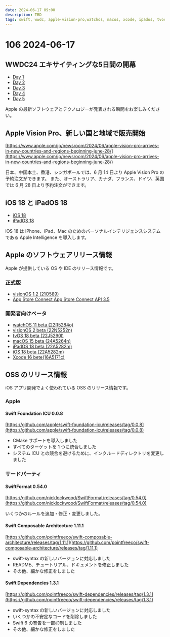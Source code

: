 ```yaml
---
date: 2024-06-17 09:00
description: TBD
tags: swift, wwdc, apple-vision-pro,watchos, macos, xcode, ipados, tvos, ipados
---
```

# 106 2024-06-17

## WWDC24 エキサイティングな5日間の開幕

- [Day 1](https://developer.apple.com/jp/news/?id=20mtt804)
- [Day 2](https://developer.apple.com/jp/news/?id=3dhu16d6)
- [Day 3](https://developer.apple.com/jp/news/?id=ro5xk7qg)
- [Day 4](https://developer.apple.com/jp/news/?id=rfucqnzd)
- [Day 5](https://developer.apple.com/jp/news/?id=tc8qyt2t)

Apple の最新ソフトウェアとテクノロジーが発表される瞬間をお楽しみください。

## Apple Vision Pro、新しい国と地域で販売開始

[https://www.apple.com/jp/newsroom/2024/06/apple-vision-pro-arrives-in-new-countries-and-regions-beginning-june-28/](https://www.apple.com/jp/newsroom/2024/06/apple-vision-pro-arrives-in-new-countries-and-regions-beginning-june-28/)

日本、中国本土、香港、シンガポールでは、6 月 14 日より Apple Vision Pro の予約注文ができます。
また、オーストラリア、カナダ、フランス、ドイツ、英国では 6 月 28 日より予約注文ができます。

## iOS 18 と iPadOS 18

- [iOS 18](https://www.apple.com/jp/newsroom/2024/06/ios-18-makes-iphone-more-personal-capable-and-intelligent-than-ever/)
- [iPadOS 18](https://www.apple.com/jp/newsroom/2024/06/ipados-18-introduces-powerful-intelligence-features-and-apps-for-apple-pencil/)

iOS 18 は iPhone、iPad、Mac のためのパーソナルインテリジェンスシステムである Apple Intelligence を導入します。

## Apple のソフトウェアリリース情報

Apple が提供している OS や IDE のリリース情報です。

### 正式版

- [visionOS 1.2 (21O589)](https://developer.apple.com/news/releases/?id=05202024a)
- [App Store Connect App Store Connect API 3.5](https://developer.apple.com/news/releases/?id=06112024j)

### 開発者向けベータ

- [watchOS 11 beta (22R5284o)](https://developer.apple.com/news/releases/?id=05202024b)
- [visionOS 2 beta (22N5252n)](https://developer.apple.com/news/releases/?id=05212024a)
- [tvOS 18 beta (22J5290l)](https://developer.apple.com/news/releases/?id=05132024a)
- [macOS 15 beta (24A5264n)](https://developer.apple.com/news/releases/?id=05202024b)
- [iPadOS 18 beta (22A5282m)](https://developer.apple.com/news/releases/?id=05212024a)
- [iOS 18 beta (22A5282m)](https://developer.apple.com/news/releases/?id=05202024a)
- [Xcode 16 bete(16A5171c)](https://developer.apple.com/news/releases/?id=05132024a)

## OSS のリリース情報

iOS アプリ開発でよく使われている OSS のリリース情報です。

### Apple

#### Swift Foundation ICU 0.0.8

[https://github.com/apple/swift-foundation-icu/releases/tag/0.0.8](https://github.com/apple/swift-foundation-icu/releases/tag/0.0.8)

- CMake サポートを導入しました
- すべてのターゲットを 1 つに統合しました
- システム ICU との競合を避けるために、インクルードディレクトリを変更しました

### サードパーティ

#### SwiftFormat 0.54.0

[https://github.com/nicklockwood/SwiftFormat/releases/tag/0.54.0](https://github.com/nicklockwood/SwiftFormat/releases/tag/0.54.0)

いくつかのルールを追加・修正・変更しました。

#### Swift Composable Architecture 1.11.1

[https://github.com/pointfreeco/swift-composable-architecture/releases/tag/1.11.1](https://github.com/pointfreeco/swift-composable-architecture/releases/tag/1.11.1)

- swift-syntax の新しいバージョンに対応しました
- README、チュートリアル、ドキュメントを修正しました
- その他、細かな修正をしました

#### Swift Dependencies 1.3.1

[https://github.com/pointfreeco/swift-dependencies/releases/tag/1.3.1](https://github.com/pointfreeco/swift-dependencies/releases/tag/1.3.1)

- swift-syntax の新しいバージョンに対応しました
- いくつかの不安定なコードを削除しました
- Swift 6 の警告を一部抑制しました
- その他、細かな修正をしました